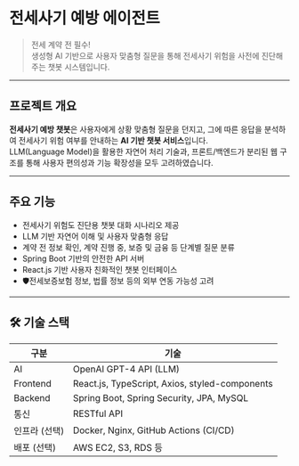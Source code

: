 # 전세사기 예방 에이전트

> 전세 계약 전 필수!  
> 생성형 AI 기반으로 사용자 맞춤형 질문을 통해 전세사기 위험을 사전에 진단해주는 챗봇 시스템입니다.

---

## 프로젝트 개요

**전세사기 예방 챗봇**은 사용자에게 상황 맞춤형 질문을 던지고, 그에 따른 응답을 분석하여 전세사기 위험 여부를 안내하는 **AI 기반 챗봇 서비스**입니다.  
LLM(Language Model)을 활용한 자연어 처리 기술과, 프론트/백엔드가 분리된 웹 구조를 통해 사용자 편의성과 기능 확장성을 모두 고려하였습니다.

---

## 주요 기능

- 전세사기 위험도 진단용 챗봇 대화 시나리오 제공
- LLM 기반 자연어 이해 및 사용자 맞춤형 응답
- 계약 전 정보 확인, 계약 진행 중, 보증 및 금융 등 단계별 질문 분류
- Spring Boot 기반의 안전한 API 서버
- React.js 기반 사용자 친화적인 챗봇 인터페이스
- 🛡전세보증보험 정보, 법률 정보 등의 외부 연동 가능성 고려

---

## 🛠️ 기술 스택

| 구분 | 기술 |
|------|------|
| AI | OpenAI GPT-4 API (LLM) |
| Frontend | React.js, TypeScript, Axios, styled-components |
| Backend | Spring Boot, Spring Security, JPA, MySQL |
| 통신 | RESTful API |
| 인프라 (선택) | Docker, Nginx, GitHub Actions (CI/CD) |
| 배포 (선택) | AWS EC2, S3, RDS 등 |

